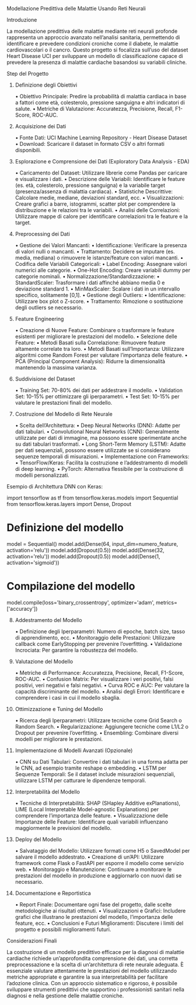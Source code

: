 Modellazione Predittiva delle Malattie Usando Reti Neurali

Introduzione

La modellazione predittiva delle malattie mediante reti neurali profonde rappresenta un approccio avanzato nell’analisi sanitaria, permettendo di identificare e prevedere condizioni croniche come il diabete, le malattie cardiovascolari o il cancro. Questo progetto si focalizza sull’uso del dataset Heart Disease UCI per sviluppare un modello di classificazione capace di prevedere la presenza di malattie cardiache basandosi su variabili cliniche.

Step del Progetto

1. Definizione degli Obiettivi

	•	Obiettivo Principale: Predire la probabilità di malattia cardiaca in base a fattori come età, colesterolo, pressione sanguigna e altri indicatori di salute.
	•	Metriche di Valutazione: Accuratezza, Precisione, Recall, F1-Score, ROC-AUC.

2. Acquisizione dei Dati

	•	Fonte Dati: UCI Machine Learning Repository - Heart Disease Dataset
	•	Download: Scaricare il dataset in formato CSV o altri formati disponibili.

3. Esplorazione e Comprensione dei Dati (Exploratory Data Analysis - EDA)

	•	Caricamento del Dataset: Utilizzare librerie come Pandas per caricare e visualizzare i dati.
	•	Descrizione delle Variabili: Identificare le feature (es. età, colesterolo, pressione sanguigna) e la variabile target (presenza/assenza di malattia cardiaca).
	•	Statistiche Descrittive: Calcolare medie, mediane, deviazioni standard, ecc.
	•	Visualizzazioni: Creare grafici a barre, istogrammi, scatter plot per comprendere la distribuzione e le relazioni tra le variabili.
	•	Analisi delle Correlazioni: Utilizzare mappe di calore per identificare correlazioni tra le feature e la target.

4. Preprocessing dei Dati

	•	Gestione dei Valori Mancanti:
	•	Identificazione: Verificare la presenza di valori nulli o mancanti.
	•	Trattamento: Decidere se imputare (es. media, mediana) o rimuovere le istanze/feature con valori mancanti.
	•	Codifica delle Variabili Categoricali:
	•	Label Encoding: Assegnare valori numerici alle categorie.
	•	One-Hot Encoding: Creare variabili dummy per categorie nominali.
	•	Normalizzazione/Standardizzazione:
	•	StandardScaler: Trasformare i dati affinché abbiano media 0 e deviazione standard 1.
	•	MinMaxScaler: Scalare i dati in un intervallo specifico, solitamente [0,1].
	•	Gestione degli Outliers:
	•	Identificazione: Utilizzare box plot o Z-score.
	•	Trattamento: Rimozione o sostituzione degli outliers se necessario.

5. Feature Engineering

	•	Creazione di Nuove Feature: Combinare o trasformare le feature esistenti per migliorare le prestazioni del modello.
	•	Selezione delle Feature:
	•	Metodi Basati sulla Correlazione: Rimuovere feature altamente correlate tra loro.
	•	Metodi Basati sull’Importanza: Utilizzare algoritmi come Random Forest per valutare l’importanza delle feature.
	•	PCA (Principal Component Analysis): Ridurre la dimensionalità mantenendo la massima varianza.

6. Suddivisione del Dataset

	•	Training Set: 70-80% dei dati per addestrare il modello.
	•	Validation Set: 10-15% per ottimizzare gli iperparametri.
	•	Test Set: 10-15% per valutare le prestazioni finali del modello.

7. Costruzione del Modello di Rete Neurale

	•	Scelta dell’Architettura:
	•	Deep Neural Networks (DNN): Adatte per dati tabulari.
	•	Convolutional Neural Networks (CNN): Generalmente utilizzate per dati di immagine, ma possono essere sperimentate anche su dati tabulari trasformati.
	•	Long Short-Term Memory (LSTM): Adatte per dati sequenziali, possono essere utilizzate se si considerano sequenze temporali di misurazioni.
	•	Implementazione con Frameworks:
	•	TensorFlow/Keras: Facilita la costruzione e l’addestramento di modelli di deep learning.
	•	PyTorch: Alternativa flessibile per la costruzione di modelli personalizzati.

Esempio di Architettura DNN con Keras:

import tensorflow as tf
from tensorflow.keras.models import Sequential
from tensorflow.keras.layers import Dense, Dropout

# Definizione del modello
model = Sequential()
model.add(Dense(64, input_dim=numero_feature, activation='relu'))
model.add(Dropout(0.5))
model.add(Dense(32, activation='relu'))
model.add(Dropout(0.5))
model.add(Dense(1, activation='sigmoid'))

# Compilazione del modello
model.compile(loss='binary_crossentropy', optimizer='adam', metrics=['accuracy'])

8. Addestramento del Modello

	•	Definizione degli Iperparametri: Numero di epoche, batch size, tasso di apprendimento, ecc.
	•	Monitoraggio delle Prestazioni: Utilizzare callback come EarlyStopping per prevenire l’overfitting.
	•	Validazione Incrociata: Per garantire la robustezza del modello.

9. Valutazione del Modello

	•	Metriche di Performance: Accuratezza, Precisione, Recall, F1-Score, ROC-AUC.
	•	Confusion Matrix: Per visualizzare i veri positivi, falsi positivi, veri negativi e falsi negativi.
	•	Curva ROC e AUC: Per valutare la capacità discriminante del modello.
	•	Analisi degli Errori: Identificare e comprendere i casi in cui il modello sbaglia.

10. Ottimizzazione e Tuning del Modello

	•	Ricerca degli Iperparametri: Utilizzare tecniche come Grid Search o Random Search.
	•	Regularizzazione: Aggiungere tecniche come L1/L2 o Dropout per prevenire l’overfitting.
	•	Ensembling: Combinare diversi modelli per migliorare le prestazioni.

11. Implementazione di Modelli Avanzati (Opzionale)

	•	CNN su Dati Tabulari: Convertire i dati tabulari in una forma adatta per le CNN, ad esempio tramite reshape o embedding.
	•	LSTM per Sequenze Temporali: Se il dataset include misurazioni sequenziali, utilizzare LSTM per catturare le dipendenze temporali.

12. Interpretabilità del Modello

	•	Tecniche di Interpretabilità: SHAP (SHapley Additive exPlanations), LIME (Local Interpretable Model-agnostic Explanations) per comprendere l’importanza delle feature.
	•	Visualizzazione delle Importanze delle Feature: Identificare quali variabili influenzano maggiormente le previsioni del modello.

13. Deploy del Modello

	•	Salvataggio del Modello: Utilizzare formati come H5 o SavedModel per salvare il modello addestrato.
	•	Creazione di un’API: Utilizzare framework come Flask o FastAPI per esporre il modello come servizio web.
	•	Monitoraggio e Manutenzione: Continuare a monitorare le prestazioni del modello in produzione e aggiornarlo con nuovi dati se necessario.

14. Documentazione e Reportistica

	•	Report Finale: Documentare ogni fase del progetto, dalle scelte metodologiche ai risultati ottenuti.
	•	Visualizzazioni e Grafici: Includere grafici che illustrano le prestazioni del modello, l’importanza delle feature, ecc.
	•	Conclusioni e Futuri Miglioramenti: Discutere i limiti del progetto e possibili miglioramenti futuri.

Considerazioni Finali

La costruzione di un modello predittivo efficace per la diagnosi di malattie cardiache richiede un’approfondita comprensione dei dati, una corretta preprocessazione e la scelta di un’architettura di rete neurale adeguata. È essenziale valutare attentamente le prestazioni del modello utilizzando metriche appropriate e garantire la sua interpretabilità per facilitare l’adozione clinica. Con un approccio sistematico e rigoroso, è possibile sviluppare strumenti predittivi che supportino i professionisti sanitari nella diagnosi e nella gestione delle malattie croniche.
